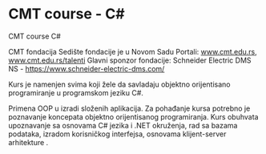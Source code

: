 # CMT course - C#

CMT course C#

CMT fondacija 
Sedište fondacije je u Novom Sadu 
Portali: www.cmt.edu.rs, www.cmt.edu.rs/talenti 
Glavni sponzor fondacije: Schneider Electric DMS NS - https://www.schneider-electric-dms.com/


Kurs je namenjen svima koji žele da savladaju objektno orijentisano programiranje u programskom jeziku C#.

Primena OOP u izradi složenih aplikacija. Za pohađanje kursa potrebno je poznavanje koncepata objektno orijentisanog programiranja. Kurs obuhvata upoznavanje sa osnovama C# jezika i .NET okruženja, rad sa bazama podataka, izradom korisničkog interfejsa, osnovama klijent-server arhitekture .
